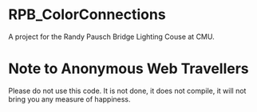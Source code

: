# RPB_ColorConnections
A project for the Randy Pausch Bridge Lighting Couse at CMU.

Note to Anonymous Web Travellers
==================

Please do not use this code. It is not done, it does not compile, it will not bring you any measure of happiness.
